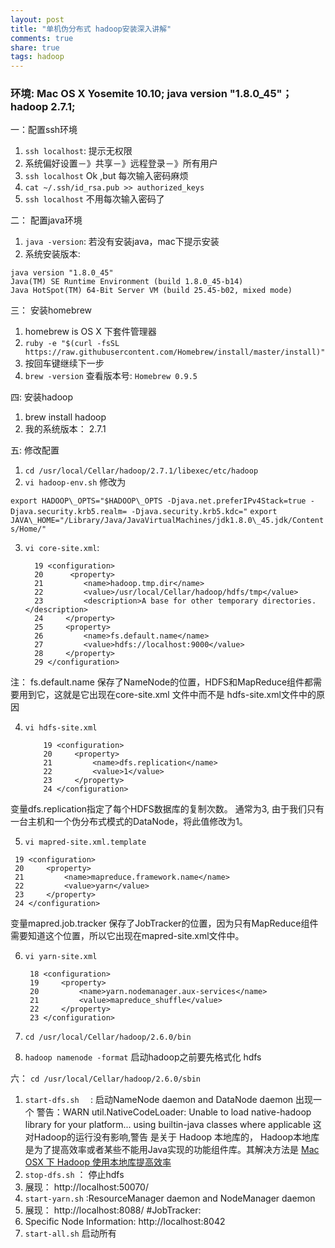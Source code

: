 ```yaml
---
layout: post
title: "单机伪分布式 hadoop安装深入讲解"
comments: true
share: true
tags: hadoop
---
```


### 环境:  Mac OS X Yosemite 10.10; java version "1.8.0\_45"；hadoop 2.7.1;

一：配置ssh环境

1. `ssh localhost`: 提示无权限
2. 系统偏好设置－》共享－》远程登录－》所有用户
3. `ssh localhost` Ok ,but 每次输入密码麻烦
4. `cat ~/.ssh/id_rsa.pub >> authorized_keys`
5. `ssh localhost` 不用每次输入密码了

二： 配置java环境

1. `java -version`: 若没有安装java，mac下提示安装
2. 系统安装版本: 

```
java version "1.8.0_45"
Java(TM) SE Runtime Environment (build 1.8.0_45-b14)
Java HotSpot(TM) 64-Bit Server VM (build 25.45-b02, mixed mode)
```

三： 安装homebrew

1. homebrew is OS X 下套件管理器
2. `ruby -e "$(curl -fsSL https://raw.githubusercontent.com/Homebrew/install/master/install)"`
3. 按回车键继续下一步
4. `brew -version` 查看版本号: `Homebrew 0.9.5`

四: 安装hadoop

1. brew install hadoop
2. 我的系统版本： 2.7.1

五: 修改配置

1. `cd /usr/local/Cellar/hadoop/2.7.1/libexec/etc/hadoop`
2. `vi hadoop-env.sh` 修改为

`export HADOOP\_OPTS="$HADOOP\_OPTS -Djava.net.preferIPv4Stack=true -Djava.security.krb5.realm= -Djava.security.krb5.kdc="`
`export JAVA\_HOME="/Library/Java/JavaVirtualMachines/jdk1.8.0\_45.jdk/Contents/Home/"`

3. `vi core-site.xml`: 
   
   ```shell
     19 <configuration>
     20      <property>
     21         <name>hadoop.tmp.dir</name>
     22         <value>/usr/local/Cellar/hadoop/hdfs/tmp</value>
     23         <description>A base for other temporary directories.</description>
     24     </property>
     25     <property>
     26         <name>fs.default.name</name>
     27         <value>hdfs://localhost:9000</value>
     28     </property>
     29 </configuration>
   ```
注： fs.default.name 保存了NameNode的位置，HDFS和MapReduce组件都需要用到它，这就是它出现在core-site.xml 文件中而不是 hdfs-site.xml文件中的原因

4. `vi hdfs-site.xml`
   
   ```shell
       19 <configuration>
       20     <property>
       21         <name>dfs.replication</name>
       22         <value>1</value>
       23     </property>
       24 </configuration>
   ```
 变量dfs.replication指定了每个HDFS数据库的复制次数。 通常为3, 由于我们只有一台主机和一个伪分布式模式的DataNode，将此值修改为1。  

5. ` vi mapred-site.xml.template `

 ```shell
  19 <configuration>
  20     <property>
  21         <name>mapreduce.framework.name</name>
  22         <value>yarn</value>
  23     </property>
  24 </configuration>
 ```
 变量mapred.job.tracker 保存了JobTracker的位置，因为只有MapReduce组件需要知道这个位置，所以它出现在mapred-site.xml文件中。
 
6. `vi yarn-site.xml  `

   ```shell
    18 <configuration>
    19     <property>
    20         <name>yarn.nodemanager.aux-services</name>
    21         <value>mapreduce_shuffle</value>
    22     </property>
    23 </configuration>
   ```

7. `cd /usr/local/Cellar/hadoop/2.6.0/bin`
8. `hadoop namenode -format`  启动hadoop之前要先格式化 hdfs

六： `cd /usr/local/Cellar/hadoop/2.6.0/sbin`

1. `start-dfs.sh  ` : 启动NameNode daemon and DataNode daemon
   出现一个 警告：WARN
 util.NativeCodeLoader: Unable to load native-hadoop library for your platform... using builtin-java classes where applicable 这对Hadoop的运行没有影响,警告 是关于 Hadoop 本地库的， Hadoop本地库是为了提高效率或者某些不能用Java实现的功能组件库。其解决方法是 [Mac
 OSX 下 Hadoop 使用本地库提高效率](http://rockyfeng.me/hadoop_native_library_mac.html)
2. `stop-dfs.sh`    ： 停止hdfs
3.  展现： http://localhost:50070/
4. `start-yarn.sh`   :ResourceManager daemon and NodeManager daemon
5. 展现： http://localhost:8088/     #JobTracker:
5. Specific Node Information: http://localhost:8042
6. `start-all.sh`  启动所有
 
